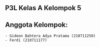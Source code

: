## P3L Kelas A Kelompok 5

## Anggota Kelompok:
    - Gideon Bahtera Adya Pratama (210711250)
    - Ferdi (210711177)
